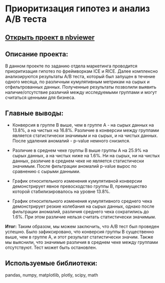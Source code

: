 # Приоритизация гипотез и анализ A/B теста
## [Открыть проект в nbviewer](https://nbviewer.jupyter.org/github/mr-drozdov/yandex-practicum-projects/blob/main/ab_testing_and_hypothesis_prioritization/ab_testing_and_hypothesis_prioritization.ipynb)
## Описание проекта:
В данном проекте по заданию отдела маркетинга проводится приоритизация гипотез по фреймворкам ICE и RICE. Далее комплексно анализируются результаты A/B теста, который был запущен в течение одного месяца, по различным кумулятивным метрикам на сырых и отфильтрованных данных. Полученные результаты позволили выявить наличие/отсутствие различий между исследуемыми группами и могут считаться ценными для бизнеса.

## Главные выводы:

* Конверсия в группе B выше, чем в группе A - на сырых данных на 13.8%, а на чистых на 16.8%. Различие в конверсии между группами является статистически значимым и на сырых, и на чистых данных. После удаления аномалий - p-value немного снизился.

* Различие в среднем чеке группы B выше группы A на 25.9% на сырых данных, а на чистых ниже на 1.6%. Ни на сырых, ни на чистых данных, различие в среднем чеке не является статистически значимым. После фильтрации аномалий p-value вырос по сравнению с сырыми данными.

* График относительного изменения кумулятивной конверсии демонстрирует явное превосходство группы B, преимущество которой стабилизировалось на уровне 13.8%.

* График относительного изменения кумулятивного среднего чека демонстрирует резкие колебания на сырых данных, однако после фильтрации аномалий, различия среднего чека сократились до 1.6%. При этом различие нельзя считать статистически значимым.

**Итог:** Таким образом, мы можем заключить, что A/B тест был проведен успешно. Было зафиксировано, что конверсия группы B существенно выше, чем в группе A, и этот результат статистически значим. Также мы выяснили, что значимые различия в среднем чеке между группами отсутствуют. Тест может быть остановлен.

## Используемые библиотеки:
pandas, numpy, matplotlib, plotly, scipy, math
